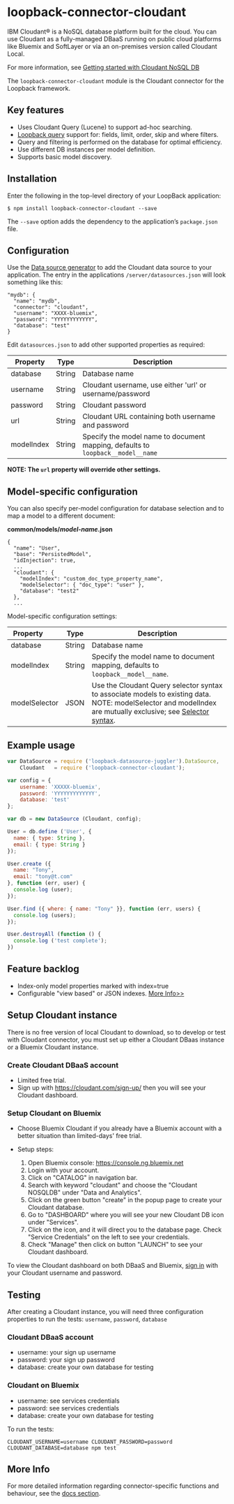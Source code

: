 # loopback-connector-cloudant

IBM Cloudant® is a NoSQL database platform built for the cloud. You can
use Cloudant as a fully-managed DBaaS running on public cloud platforms
like Bluemix and SoftLayer or via an on-premises version called Cloudant
Local.

For more information, see [Getting started with Cloudant NoSQL DB](https://www.ng.bluemix.net/docs/services/Cloudant/index.html)

The `loopback-connector-cloudant` module is the Cloudant connector for the Loopback framework.

## Key features

* Uses Cloudant Query (Lucene) to support ad-hoc searching.
* [Loopback query](http://loopback.io/doc/en/lb3/Querying-data.html) support for: fields, limit, order, skip and where filters.
* Query and filtering is performed on the database for optimal efficiency.
* Use different DB instances per model definition.
* Supports basic model discovery.

## Installation

Enter the following in the top-level directory of your LoopBack application:

```
$ npm install loopback-connector-cloudant --save
```

The `--save` option adds the dependency to the application’s `package.json` file.

## Configuration

Use the [Data source generator](http://loopback.io/doc/en/lb3/Data-source-generator.html) to add the Cloudant data source to your
application. The entry in the applications `/server/datasources.json` will
look something like this:

```
"mydb": {
  "name": "mydb",
  "connector": "cloudant",
  "username": "XXXX-bluemix",
  "password": "YYYYYYYYYYYY",
  "database": "test"
}
```

Edit `datasources.json` to add other supported properties as required:

Property  | Type | Description
----------| -----| --------
database  | String | Database name
username  | String | Cloudant username, use either 'url' or username/password
password  | String | Cloudant password
url       | String | Cloudant URL containing both username and password
modelIndex | String | Specify the model name to document mapping, defaults to `loopback__model__name`

**NOTE: The `url` property will override other settings.**

## Model-specific configuration

You can also specify per-model configuration for database selection and to
map a model to a different document:

**common/models/_model-name_.json**

```
{
  "name": "User",
  "base": "PersistedModel",
  "idInjection": true,
  ...
  "cloudant": {
    "modelIndex": "custom_doc_type_property_name",
    "modelSelector": { "doc_type": "user" },
    "database": "test2"
  },
  ...
```

Model-specific configuration settings:

Property&nbsp;&nbsp;&nbsp;&nbsp;&nbsp;&nbsp;&nbsp;  | Type | Description
----------| -----| --------
database  | String | Database name
modelIndex | String | Specify the model name to document mapping, defaults to `loopback__model__name`.
modelSelector | JSON | Use the Cloudant Query selector syntax to associate models to existing data. NOTE: modelSelector and modelIndex are mutually exclusive; see [Selector syntax](https://docs.cloudant.com/cloudant_query.html#selector-syntax).

## Example usage

```javascript
var DataSource = require ('loopback-datasource-juggler').DataSource,
    Cloudant   = require ('loopback-connector-cloudant');

var config = {
    username: 'XXXXX-bluemix',
    password: 'YYYYYYYYYYYYY',
    database: 'test'
};

var db = new DataSource (Cloudant, config);

User = db.define ('User', {
  name: { type: String },
  email: { type: String }
});

User.create ({
  name: "Tony",
  email: "tony@t.com"
}, function (err, user) {
  console.log (user);
});

User.find ({ where: { name: "Tony" }}, function (err, users) {
  console.log (users);
});

User.destroyAll (function () {
  console.log ('test complete');
})
```

## Feature backlog

* Index-only model properties marked with index=true
* Configurable "view based" or JSON indexes. [More Info>>](https://cloudant.com/blog/mango-json-vs-text-indexes)

## Setup Cloudant instance

There is no free version of local Cloudant to download, so to develop or test with Cloudant connector, you must set up either a Cloudant DBaas instance or a Bluemix Cloudant instance.

### Create Cloudant DBaaS account

  - Limited free trial.
  - Sign up with https://cloudant.com/sign-up/ then you will see your Cloudant dashboard.

### Setup Cloudant on Bluemix

  - Choose Bluemix Cloudant if you already have a Bluemix account with a better situation than limited-days' free trial.

  - Setup steps:

    1. Open Bluemix console: https://console.ng.bluemix.net
    1. Login with your account.
    1. Click on "CATALOG" in navigation bar.
    1. Search with keyword "cloudant" and choose the "Cloudant NOSQLDB" under "Data and Analytics".
    1. Click on the green button "create" in the popup page to create your Cloudant database.
    1. Go to "DASHBOARD" where you will see your new Cloudant DB icon under "Services".
    1. Click on the icon, and it will direct you to the database page. Check "Service Credentials" on the left to see your credentials.
    1. Check "Manage" then click on button "LAUNCH" to see your Cloudant dashboard.

To view the Cloudant dashboard on both DBaaS and Bluemix, [sign in](https://cloudant.com/sign-in/) with your Cloudant username and password.

## Testing

After creating a Cloudant instance, you will need three configuration properties to run the tests: `username`, `password`, `database`

### Cloudant DBaaS account

  - username: your sign up username
  - password: your sign up password
  - database: create your own database for testing

### Cloudant on Bluemix

  - username: see services credentials
  - password: see services credentials
  - database: create your own database for testing

To run the tests:

```
CLOUDANT_USERNAME=username CLOUDANT_PASSWORD=password CLOUDANT_DATABASE=database npm test
```

## More Info
For more detailed information regarding connector-specific functions and behaviour,
see the [docs section](https://github.com/strongloop/loopback-connector-cloudant/tree/master/doc).
